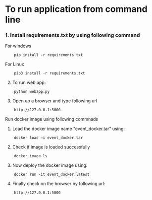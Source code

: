 # To run application from command line

### 1. Install requirements.txt by using following command

For windows

```
    pip install -r requirements.txt
```
For Linux

```
    pip3 install -r requirements.txt
```
2. To run web app:

```
    python webapp.py
```
3. Open up a browser and type following url
```
    http://127.0.0.1:5000
```

Run docker image using following commnads 

1. Load the docker image name "event_docker.tar" using:

```
    docker load –i event_docker.tar

```

2. Check if image is loaded successfully

```
    docker image ls
```

3. Now deploy the docker image using:

```
    docker run -it event_docker:latest
```
4. Finally check on the browser by following url:

```
    http://127.0.0.1:5000
```


